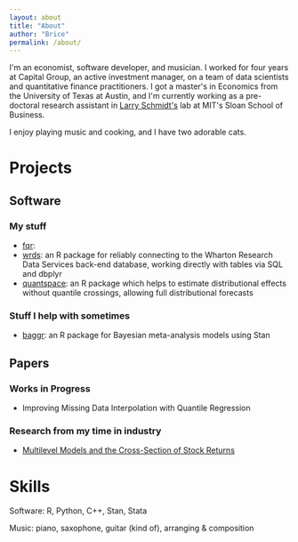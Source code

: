 ```yaml
---
layout: about
title: "About"
author: "Brice"
permalink: /about/
---
```


I'm an economist, software developer, and musician. I worked for four years at Capital Group, an active investment manager, on a team of data scientists and quantitative finance practitioners. I got a master's in Economics from the University of Texas at Austin, and I'm currently working as a pre-doctoral research assistant in [Larry Schmidt's](https://sites.google.com/site/lawrencedwschmidt/home) lab at MIT's Sloan School of Business.

I enjoy playing music and cooking, and I have two adorable cats.

# Projects

## Software

### My stuff
- [fqr](https://github.com/be-green/fqr): 
- [wrds](https://github.com/be-green/wrds): an R package for reliably connecting to the  Wharton Research Data Services back-end database, working directly with tables via SQL and dbplyr
- [quantspace](https://github.com/be-green/quantspace): an R package which helps to estimate distributional effects without quantile crossings, allowing full distributional forecasts

### Stuff I help with sometimes
- [baggr](https://github.com/wweicek/baggr): an R package for Bayesian meta-analysis models using Stan

## Papers

### Works in Progress
- Improving Missing Data Interpolation with Quantile Regression

### Research from my time in industry 
- [Multilevel Models and the Cross-Section of Stock Returns](https://papers.ssrn.com/sol3/papers.cfm?abstract_id=3411358)

# Skills

Software: R, Python, C++, Stan, Stata

Music: piano, saxophone, guitar (kind of), arranging & composition
